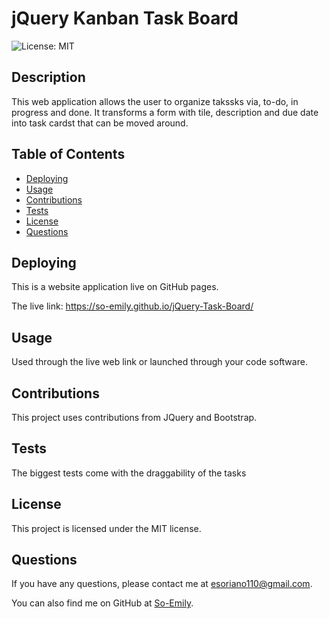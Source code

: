 # jQuery Kanban Task Board
![License: MIT](https://img.shields.io/badge/License-MIT-yellow.svg)

## Description
This web application allows the user to  organize takssks via, to-do, in progress and done. It transforms a form with tile, description and due date into task cardst that can be moved around.

## Table of Contents
- [Deploying](#deploying)
- [Usage](#usage)
- [Contributions](#contributions)
- [Tests](#tests)
- [License](#license)
- [Questions](#questions)

## Deploying
This is a website application live on GitHub pages. 

The live link: https://so-emily.github.io/jQuery-Task-Board/

## Usage
Used through the live web link or launched through your code software.

## Contributions
This project uses contributions from JQuery and Bootstrap.

## Tests
The biggest tests come with the draggability of the tasks

## License
This project is licensed under the MIT license.

## Questions
If you have any questions, please contact me at [esoriano110@gmail.com](mailto:esoriano110@gmail.com). 

You can also find me on GitHub at [So-Emily](https://github.com/So-Emily).
